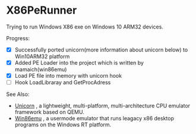 # X86PeRunner

Trying to run Windows X86 exe on Windows 10 ARM32 devices.

Progress:
- [x] Successfully ported unicorn(more information about unicorn below) to Win10ARM32 platform
- [x] Added PE Loader into the project which is written by mamaich(win86emu)
- [x] Load PE file into memory with unicorn hook
- [ ] Hook LoadLibraray and GetProcAdress

See Also:
+ [Unicorn](https://github.com/unicorn-engine/unicorn)
 , a lightweight, multi-platform, multi-architecture CPU emulator framework based on QEMU.
+ [Win86emu](https://forum.xda-developers.com/showthread.php?t=2095934)
 , a usermode emulator that runs leagacy x86 desktop programs on the Windows RT platform.
